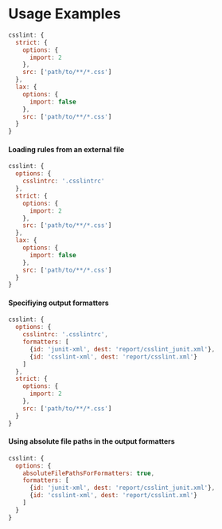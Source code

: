 # Usage Examples

```js
csslint: {
  strict: {
    options: {
      import: 2
    },
    src: ['path/to/**/*.css']
  },
  lax: {
    options: {
      import: false
    },
    src: ['path/to/**/*.css']
  }
}
```

#### Loading rules from an external file
```js
csslint: {
  options: {
    csslintrc: '.csslintrc'
  },
  strict: {
    options: {
      import: 2
    },
    src: ['path/to/**/*.css']
  },
  lax: {
    options: {
      import: false
    },
    src: ['path/to/**/*.css']
  }
}
```

#### Specifiying output formatters
```js
csslint: {
  options: {
    csslintrc: '.csslintrc',
    formatters: [
      {id: 'junit-xml', dest: 'report/csslint_junit.xml'},
      {id: 'csslint-xml', dest: 'report/csslint.xml'}
    ]
  },
  strict: {
    options: {
      import: 2
    },
    src: ['path/to/**/*.css']
  }
}
```

#### Using absolute file paths in the output formatters

```js
csslint: {
  options: {
    absoluteFilePathsForFormatters: true,
    formatters: [
      {id: 'junit-xml', dest: 'report/csslint_junit.xml'},
      {id: 'csslint-xml', dest: 'report/csslint.xml'}
    ]
  }
}
```